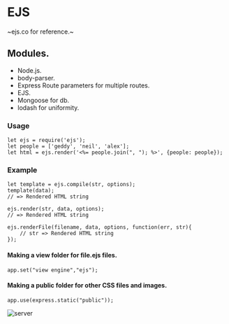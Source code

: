 
# EJS
~ejs.co for reference.~
## Modules.
- Node.js.
- body-parser.
- Express Route parameters for multiple routes. 
- EJS.
- Mongoose for db.
- lodash for uniformity.

### Usage
```
let ejs = require('ejs');
let people = ['geddy', 'neil', 'alex'];
let html = ejs.render('<%= people.join(", "); %>', {people: people});

```
### Example
```
let template = ejs.compile(str, options);
template(data);
// => Rendered HTML string

ejs.render(str, data, options);
// => Rendered HTML string

ejs.renderFile(filename, data, options, function(err, str){
    // str => Rendered HTML string
});
```
#### Making a view folder for file.ejs files.
```
app.set("view engine","ejs");
```
#### Making a public folder for other CSS files and images.
```
app.use(express.static("public"));
```

![server](https://user-images.githubusercontent.com/94203408/154043982-07196529-44e3-4b37-8393-c022f73b6ad2.png)


